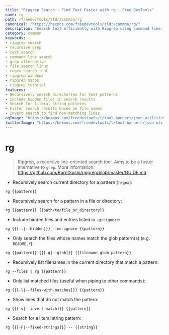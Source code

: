 ```yaml
---
title: "Ripgrep Search - Find Text Faster with rg | Free DevTools"
name: rg
path: /freedevtools/tldr/common/rg
canonical: "https://hexmos.com/freedevtools/tldr/common/rg/"
description: "Search text efficiently with Ripgrep using command line. Quickly locate patterns, include hidden files, and refine searches. Free online tool, no registration required."
category: common
keywords:
- ripgrep search
- recursive grep
- text search
- command line search
- grep alternative
- file search linux
- regex search tool
- ripgrep windows
- ripgrep macos
- ripgrep tutorial
features:
- Recursively search directories for text patterns
- Include hidden files in search results
- Search for literal string patterns
- Filter search results based on file names
- Invert search to find non-matching lines
ogImage: "https://hexmos.com/freedevtools/t/tool-banners/json-utilities-banner.png"
twitterImage: "https://hexmos.com/freedevtools/t/tool-banners/json-utilities-banner.png"
---
```


# rg

> Ripgrep, a recursive line-oriented search tool.
> Aims to be a faster alternative to `grep`.
> More information: <https://github.com/BurntSushi/ripgrep/blob/master/GUIDE.md>.

- Recursively search current directory for a pattern (`regex`):

`rg {{pattern}}`

- Recursively search for a pattern in a file or directory:

`rg {{pattern}} {{path/to/file_or_directory}}`

- Include hidden files and entries listed in `.gitignore`:

`rg {{[-.|--hidden]}} --no-ignore {{pattern}}`

- Only search the files whose names match the glob pattern(s) (e.g. `README.*`):

`rg {{pattern}} {{[-g|--glob]}} {{filename_glob_pattern}}`

- Recursively list filenames in the current directory that match a pattern:

`rg --files | rg {{pattern}}`

- Only list matched files (useful when piping to other commands):

`rg {{[-l|--files-with-matches]}} {{pattern}}`

- Show lines that do not match the pattern:

`rg {{[-v|--invert-match]}} {{pattern}}`

- Search for a literal string pattern:

`rg {{[-F|--fixed-strings]}} -- {{string}}`
